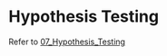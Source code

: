 # Hypothesis Testing

Refer to [07_Hypothesis_Testing](../../1_Core/Probability_&_Statistics/07_Hypothesis_Testing.md)

